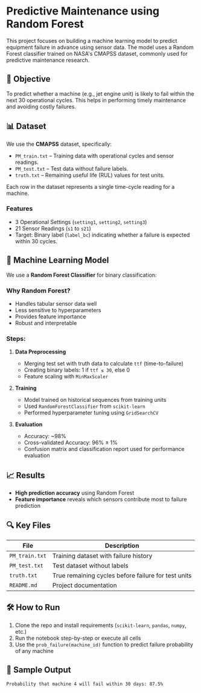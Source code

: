 # Predictive Maintenance using Random Forest

This project focuses on building a machine learning model to predict equipment failure in advance using sensor data. The model uses a Random Forest classifier trained on NASA's CMAPSS dataset, commonly used for predictive maintenance research.

## 📌 Objective

To predict whether a machine (e.g., jet engine unit) is likely to fail within the next 30 operational cycles. This helps in performing timely maintenance and avoiding costly failures.

## 📊 Dataset

We use the **CMAPSS** dataset, specifically:
- `PM_train.txt` – Training data with operational cycles and sensor readings.
- `PM_test.txt` – Test data without failure labels.
- `truth.txt` – Remaining useful life (RUL) values for test units.

Each row in the dataset represents a single time-cycle reading for a machine.

### Features
- 3 Operational Settings (`setting1`, `setting2`, `setting3`)
- 21 Sensor Readings (`s1` to `s21`)
- Target: Binary label (`label_bc`) indicating whether a failure is expected within 30 cycles.

## 🧠 Machine Learning Model

We use a **Random Forest Classifier** for binary classification:

### Why Random Forest?
- Handles tabular sensor data well
- Less sensitive to hyperparameters
- Provides feature importance
- Robust and interpretable

### Steps:
1. **Data Preprocessing**
   - Merging test set with truth data to calculate `ttf` (time-to-failure)
   - Creating binary labels: 1 if `ttf ≤ 30`, else 0
   - Feature scaling with `MinMaxScaler`

2. **Training**
   - Model trained on historical sequences from training units
   - Used `RandomForestClassifier` from `scikit-learn`
   - Performed hyperparameter tuning using `GridSearchCV`

3. **Evaluation**
   - Accuracy: ~98%
   - Cross-validated Accuracy: 96% ± 1%
   - Confusion matrix and classification report used for performance evaluation

## 📈 Results

- **High prediction accuracy** using Random Forest
- **Feature importance** reveals which sensors contribute most to failure prediction

## 🔍 Key Files

| File | Description |
|------|-------------|
| `PM_train.txt` | Training dataset with failure history |
| `PM_test.txt` | Test dataset without labels |
| `truth.txt` | True remaining cycles before failure for test units |
| `README.md` | Project documentation |

## 🛠️ How to Run

1. Clone the repo and install requirements (`scikit-learn`, `pandas`, `numpy`, etc.)
2. Run the notebook step-by-step or execute all cells
3. Use the `prob_failure(machine_id)` function to predict failure probability of any machine

## 📌 Sample Output

```bash
Probability that machine 4 will fail within 30 days: 87.5%
